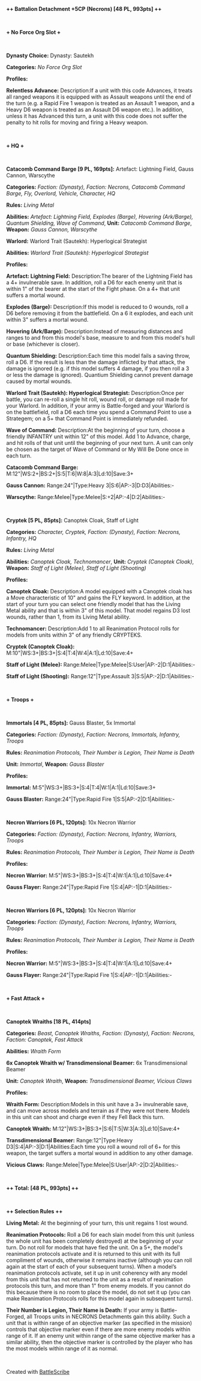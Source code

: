 
&nbsp;

**++ Battalion Detachment +5CP (Necrons) [48 PL, 993pts] ++**

&nbsp;

**+ No Force Org Slot +**

&nbsp;

**Dynasty Choice:** Dynasty: Sautekh

**Categories:** *No Force Org Slot*

**Profiles:**

**Relentless Advance:** Description:If a unit with this code Advances, it treats all ranged weapons it is equipped with as Assault weapons until the end of the turn (e.g. a Rapid Fire 1 weapon is treated as an Assault 1 weapon, and a Heavy D6 weapon is treated as an Assault D6 weapon etc.).  In addition, unless it has Advanced this turn, a unit with this code does not suffer the penalty to hit rolls for moving and firing a Heavy weapon.

&nbsp;

**+ HQ +**

&nbsp;

**Catacomb Command Barge [9 PL, 169pts]:** Artefact: Lightning Field, Gauss Cannon, Warscythe

**Categories:** *Faction: (Dynasty), Faction: Necrons, Catacomb Command Barge, Fly, Overlord, Vehicle, Character, HQ*

**Rules:** *Living Metal*

**Abilities:** *Artefact: Lightning Field, Explodes (Barge), Hovering (Ark/Barge), Quantum Shielding, Wave of Command*, **Unit:** *Catacomb Command Barge*, **Weapon:** *Gauss Cannon, Warscythe*


**Warlord:** Warlord Trait (Sautekh): Hyperlogical Strategist

**Abilities:** *Warlord Trait (Sautekh): Hyperlogical Strategist*

**Profiles:**

**Artefact: Lightning Field:** Description:The bearer of the Lightning Field has a 4+ invulnerable save.  In addition, roll a D6 for each enemy unit that is within 1" of the bearer at the start of the Fight phase.  On a 4+ that unit suffers a mortal wound.

**Explodes (Barge):** Description:If this model is reduced to 0 wounds, roll a D6 before removing it from the battlefield.  On a 6 it explodes, and each unit within 3" suffers a mortal wound.

**Hovering (Ark/Barge):** Description:Instead of measuring distances and ranges to and from this model's base, measure to and from this model's hull or base (whichever is closer).

**Quantum Shielding:** Description:Each time this model fails a saving throw, roll a D6.  If the result is less than the damage inflicted by that attack, the damage is ignored (e.g. if this model suffers 4 damage, if you then roll a 3 or less the damage is ignored).  Quantium Shielding cannot prevent damage caused by mortal wounds.

**Warlord Trait (Sautekh): Hyperlogical Strategist:** Description:Once per battle, you can re-roll a single hit roll, wound roll, or damage roll made for your Warlord.  In addition, if your army is Battle-forged and your Warlord is on the battlefield, roll a D6 each time you spend a Command Point to use a Strategem; on a 5+ that Command Point is immediately refunded.

**Wave of Command:** Description:At the beginning of your turn, choose a friendly <DYNASTY> INFANTRY unit within 12" of this model.  Add 1 to Advance, charge, and hit rolls of that unit until the beginning of your next turn.  A unit can only be chosen as the target of Wave of Command or My Will Be Done once in each turn.

**Catacomb Command Barge:** M:12"|WS:2+|BS:2+|S:5|T:6|W:8|A:3|Ld:10|Save:3+

**Gauss Cannon:** Range:24"|Type:Heavy 3|S:6|AP:-3|D:D3|Abilities:-

**Warscythe:** Range:Melee|Type:Melee|S:+2|AP:-4|D:2|Abilities:-

&nbsp;

**Cryptek [5 PL, 85pts]:** Canoptek Cloak, Staff of Light

**Categories:** *Character, Cryptek, Faction: (Dynasty), Faction: Necrons, Infantry, HQ*

**Rules:** *Living Metal*

**Abilities:** *Canoptek Cloak, Technomancer*, **Unit:** *Cryptek (Canoptek Cloak)*, **Weapon:** *Staff of Light (Melee), Staff of Light (Shooting)*

**Profiles:**

**Canoptek Cloak:** Description:A model equipped with a Canoptek cloak has a Move characteristic of 10" and gains the FLY keyword.  In addition, at the start of your turn you can select one friendly <DYNASTY> model that has the Living Metal ability and that is within 3" of this model.  That model regains D3 lost wounds, rather than 1, from its Living Metal ability.

**Technomancer:** Description:Add 1 to all Reanimation Protocol rolls for models from <DYNASTY> units within 3" of any friendly <DYNASTY> CRYPTEKS.

**Cryptek (Canoptek Cloak):** M:10"|WS:3+|BS:3+|S:4|T:4|W:4|A:1|Ld:10|Save:4+

**Staff of Light (Melee):** Range:Melee|Type:Melee|S:User|AP:-2|D:1|Abilities:-

**Staff of Light (Shooting):** Range:12"|Type:Assault 3|S:5|AP:-2|D:1|Abilities:-

&nbsp;

**+ Troops +**

&nbsp;

**Immortals [4 PL, 85pts]:** Gauss Blaster, 5x Immortal

**Categories:** *Faction: (Dynasty), Faction: Necrons, Immortals, Infantry, Troops*

**Rules:** *Reanimation Protocols, Their Number is Legion, Their Name is Death*

**Unit:** *Immortal*, **Weapon:** *Gauss Blaster*

**Profiles:**

**Immortal:** M:5"|WS:3+|BS:3+|S:4|T:4|W:1|A:1|Ld:10|Save:3+

**Gauss Blaster:** Range:24"|Type:Rapid Fire 1|S:5|AP:-2|D:1|Abilities:-

&nbsp;

**Necron Warriors [6 PL, 120pts]:** 10x Necron Warrior

**Categories:** *Faction: (Dynasty), Faction: Necrons, Infantry, Warriors, Troops*

**Rules:** *Reanimation Protocols, Their Number is Legion, Their Name is Death*

**Profiles:**

**Necron Warrior:** M:5"|WS:3+|BS:3+|S:4|T:4|W:1|A:1|Ld:10|Save:4+

**Gauss Flayer:** Range:24"|Type:Rapid Fire 1|S:4|AP:-1|D:1|Abilities:-

&nbsp;

**Necron Warriors [6 PL, 120pts]:** 10x Necron Warrior

**Categories:** *Faction: (Dynasty), Faction: Necrons, Infantry, Warriors, Troops*

**Rules:** *Reanimation Protocols, Their Number is Legion, Their Name is Death*

**Profiles:**

**Necron Warrior:** M:5"|WS:3+|BS:3+|S:4|T:4|W:1|A:1|Ld:10|Save:4+

**Gauss Flayer:** Range:24"|Type:Rapid Fire 1|S:4|AP:-1|D:1|Abilities:-

&nbsp;

**+ Fast Attack +**

&nbsp;

**Canoptek Wraiths [18 PL, 414pts]**

**Categories:** *Beast, Canoptek Wraiths, Faction: (Dynasty), Faction: Necrons, Faction: Canoptek, Fast Attack*

**Abilities:** *Wraith Form*


**6x Canoptek Wraith w/ Transdimensional Beamer:** 6x Transdimensional Beamer

**Unit:** *Canoptek Wraith*, **Weapon:** *Transdimensional Beamer, Vicious Claws*

**Profiles:**

**Wraith Form:** Description:Models in this unit have a 3+ invulnerable save, and can move across models and terrain as if they were not there.  Models in this unit can shoot and charge even if they Fell Back this turn.

**Canoptek Wraith:** M:12"|WS:3+|BS:3+|S:6|T:5|W:3|A:3|Ld:10|Save:4+

**Transdimensional Beamer:** Range:12"|Type:Heavy D3|S:4|AP:-3|D:1|Abilities:Each time you roll a wound roll of 6+ for this weapon, the target suffers a mortal wound in addition to any other damage.

**Vicious Claws:** Range:Melee|Type:Melee|S:User|AP:-2|D:2|Abilities:-

&nbsp;

**++ Total: [48 PL, 993pts] ++**

&nbsp;

**++ Selection Rules ++**


**Living Metal:** At the beginning of your turn, this unit regains 1 lost wound.

**Reanimation Protocols:** Roll a D6 for each slain model from this unit (unless the whole unit has been completely destroyed) at the beginning of your turn.  Do not roll for models that have fled the unit.  On a 5+, the model's reanimation protocols activate and it is returned to this unit with its full compliment of wounds, otherwise it remains inactive (although you can roll again at the start of each of your subsequent turns). When a model’s reanimation protocols activate, set it up in unit coherency with any model from this unit that has not returned to the unit as a result of reanimation protocols this turn, and more than 1" from enemy models.  If you cannot do this because there is no room to place the model, do not set it up (you can make Reanimation Protocols rolls for this model again in subsequent turns).

**Their Number is Legion, Their Name is Death:** If your army is Battle-Forged, all Troops units in NECRONS Detachments gain this ability.  Such a unit that is within range of an objective marker (as specified in the mission) controls that objective marker even if there are more enemy models within range of it.  If an enemy unit within range of the same objective marker has a similar ability, then the objective marker is controlled by the player who has the most models within range of it as normal.

&nbsp;

Created with [BattleScribe](http://www.battlescribe.net)